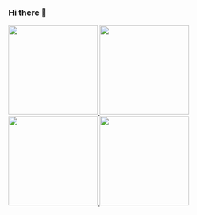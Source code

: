 ### Hi there 👋

<!--
**guifransme/guifransme** is a ✨ _special_ ✨ repository because its `README.md` (this file) appears on your GitHub profile.

Here are some ideas to get you started:

- 🔭 I’m currently working on ...
- 🌱 I’m currently learning ...
- 👯 I’m looking to collaborate on ...
- 🤔 I’m looking for help with ...
- 💬 Ask me about ...
- 📫 How to reach me: ...
- 😄 Pronouns: ...
- ⚡ Fun fact: ...
-->
<div>
<a href="https://github.com/guifransme">
  <img height="180em" src="https://github-readme-stats.vercel.app/api?username=guifransme"/>
  <img height="180em" src="https://github-readme-stats.vercel.app/api/top-langs/?username=guifransme"/>
  <img height="180em" src=""/>
  <img height="180em" src="https://github-readme-streak-stats.herokuapp.com/?user=guifransme"/>

</div>
